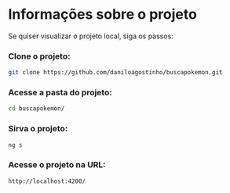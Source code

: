 # Informações sobre o projeto

Se quiser visualizar o projeto local, siga os passos:

### Clone o projeto:

```bash 
git clone https://github.com/daniloagostinho/buscapokemon.git
```
### Acesse a pasta do projeto:

```bash 
cd buscapokemon/
```

### Sirva o projeto:
```bash 
ng s
```

### Acesse o projeto na URL: 
```bash 
http://localhost:4200/
```
